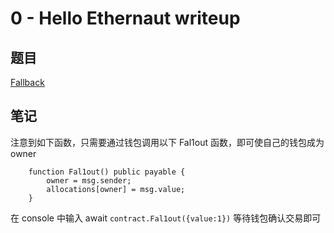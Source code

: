 # 0 - Hello Ethernaut writeup

## 题目
[Fallback](https://ethernaut.openzeppelin.com)

## 笔记
注意到如下函数，只需要通过钱包调用以下 Fal1out 函数，即可使自己的钱包成为 owner

```    /* constructor */
    function Fal1out() public payable {
        owner = msg.sender;
        allocations[owner] = msg.value;
    }
```

在 console 中输入 await `contract.Fal1out({value:1})` 等待钱包确认交易即可
